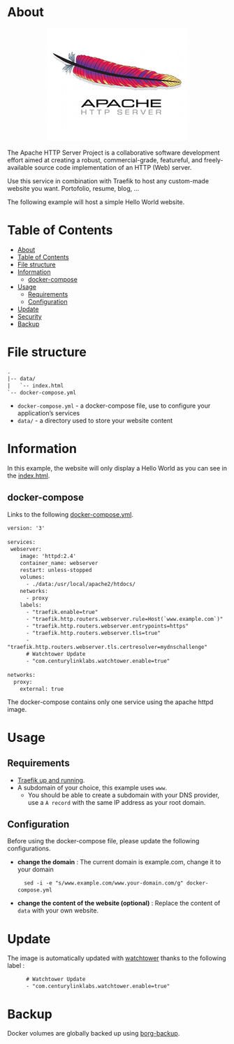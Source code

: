 # About

<p align="center">
<img src="../_utilities/httpd.png" alt="httpd" title="httpd" />
</p>

The Apache HTTP Server Project is a collaborative software development effort aimed at creating a robust, commercial-grade, featureful, and freely-available source code implementation of an HTTP (Web) server. 

Use this service in combination with Traefik to host any custom-made website you want. Portofolio, resume, blog, ...

The following example will host a simple Hello World website.

# Table of Contents

<!-- TOC -->

- [About](#about)
- [Table of Contents](#table-of-contents)
- [File structure](#file-structure)
- [Information](#information)
    - [docker-compose](#docker-compose)
- [Usage](#usage)
    - [Requirements](#requirements)
    - [Configuration](#configuration)
- [Update](#update)
- [Security](#security)
- [Backup](#backup)

<!-- /TOC -->

# File structure 

```
.
|-- data/
|   `-- index.html
`-- docker-compose.yml
```

- `docker-compose.yml` - a docker-compose file, use to configure your application’s services
- `data/` - a directory used to store your website content

# Information

In this example, the website will only display a Hello World as you can see in the [index.html](data/index.html).

## docker-compose
Links to the following [docker-compose.yml](docker-compose.yml).
```
version: '3'

services:
 webserver:
    image: 'httpd:2.4'
    container_name: webserver
    restart: unless-stopped
    volumes:
      - ./data:/usr/local/apache2/htdocs/
    networks:
      - proxy
    labels:
      - "traefik.enable=true"
      - "traefik.http.routers.webserver.rule=Host(`www.example.com`)"
      - "traefik.http.routers.webserver.entrypoints=https"
      - "traefik.http.routers.webserver.tls=true"
      - "traefik.http.routers.webserver.tls.certresolver=mydnschallenge"
      # Watchtower Update
      - "com.centurylinklabs.watchtower.enable=true"

networks:
  proxy:
    external: true
```

The docker-compose contains only one service using the apache httpd image.

# Usage

## Requirements
- [Traefik up and running](../traefik).
- A subdomain of your choice, this example uses `www`.
    - You should be able to create a subdomain with your DNS provider, use a `A record` with the same IP address as your root domain.


## Configuration
Before using the docker-compose file, please update the following configurations.

- **change the domain** : The current domain is example.com, change it to your domain <br>
  ```
    sed -i -e "s/www.example.com/www.your-domain.com/g" docker-compose.yml 
  ```

- **change the content of the website (optional)** : Replace the content of `data` with your own website. <br>

# Update

The image is automatically updated with [watchtower](../watchtower) thanks to the following label :

```
      # Watchtower Update
      - "com.centurylinklabs.watchtower.enable=true"
```

# Backup

Docker volumes are globally backed up using [borg-backup](../borg-backup). 